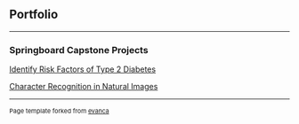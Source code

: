 ## Portfolio

---

### Springboard Capstone Projects

[Identify Risk Factors of Type 2 Diabetes](https://github.com/kevin-sharp24/Capstone-1)

[Character Recognition in Natural Images](https://github.com/kevin-sharp24/Capstone-2)


---
<p style="font-size:11px">Page template forked from <a href="https://github.com/evanca/quick-portfolio">evanca</a></p>
<!-- Remove above link if you don't want to attibute -->
